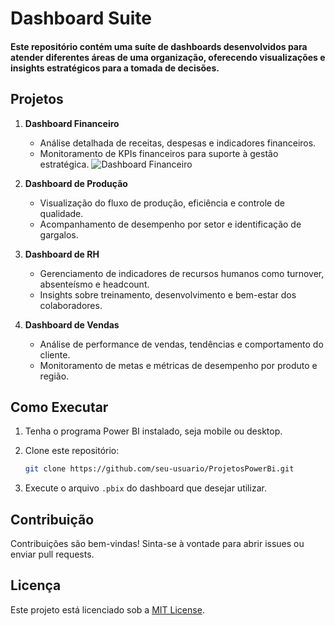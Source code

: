 # Dashboard Suite

#### Este repositório contém uma suíte de dashboards desenvolvidos para atender diferentes áreas de uma organização, oferecendo visualizações e insights estratégicos para a tomada de decisões.

## Projetos

1. **Dashboard Financeiro**
   - Análise detalhada de receitas, despesas e indicadores financeiros.
   - Monitoramento de KPIs financeiros para suporte à gestão estratégica.
   ![Dashboard Financeiro](imagens/foto-dashboard-financeiro.png)

2. **Dashboard de Produção**
   - Visualização do fluxo de produção, eficiência e controle de qualidade.
   - Acompanhamento de desempenho por setor e identificação de gargalos.

3. **Dashboard de RH**
   - Gerenciamento de indicadores de recursos humanos como turnover, absenteísmo e headcount.
   - Insights sobre treinamento, desenvolvimento e bem-estar dos colaboradores.

4. **Dashboard de Vendas**
   - Análise de performance de vendas, tendências e comportamento do cliente.
   - Monitoramento de metas e métricas de desempenho por produto e região.

## Como Executar

1. Tenha o programa Power BI instalado, seja mobile ou desktop.
2. Clone este repositório:

    ```bash
    git clone https://github.com/seu-usuario/ProjetosPowerBi.git
    ```

3. Execute o arquivo `.pbix` do dashboard que desejar utilizar.

## Contribuição

Contribuições são bem-vindas! Sinta-se à vontade para abrir issues ou enviar pull requests.

## Licença

Este projeto está licenciado sob a [MIT License](LICENSE).
